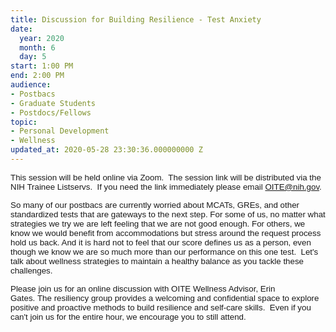 ```yaml
---
title: Discussion for Building Resilience - Test Anxiety
date:
  year: 2020
  month: 6
  day: 5
start: 1:00 PM
end: 2:00 PM
audience:
- Postbacs
- Graduate Students
- Postdocs/Fellows
topic:
- Personal Development
- Wellness
updated_at: 2020-05-28 23:30:36.000000000 Z
---
```

<span style="font-family: arial, helvetica, sans-serif; font-size:
10pt;">This session will be held online via Zoom.  The session link will
be distributed via the NIH Trainee Listservs.  If you need the link
immediately please email OITE@nih.gov. </span>

<span style="font-family: arial, helvetica, sans-serif; font-size:
10pt;">So many of our postbacs are currently worried about MCATs, GREs,
and other standardized tests that are gateways to the next step. For
some of us, no matter what strategies we try we are left feeling that we
are not good enough. For others, we know we would benefit from
accommodations but stress around the request process hold us back. And
it is hard not to feel that our score defines us as a person, even
though we know we are so much more than our performance on this one
test.  Let\'s talk about wellness strategies to maintain a healthy
balance as you tackle these challenges.   </span>

<span style="font-family: arial, helvetica, sans-serif; font-size:
10pt;">Please join us for an online discussion with OITE Wellness
Advisor, Erin Gates. The resiliency group provides a welcoming and
confidential space to explore positive and proactive methods to build
resilience and self-care skills.  Even if you can't join us for the
entire hour, we encourage you to still attend.  </span>
